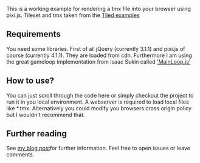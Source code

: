 This is a working example for rendering a tmx file into your browser using pixi.js. Tileset and tmx taken from the [Tiled examples](https://github.com/bjorn/tiled/tree/master/examples)
 
## Requirements

You need some libraries. First of all jQuery (currently 3.1.1) and pixi.js of course (currently 4.1.1). They are loaded from cdn. Furthermore I am using the great gameloop implementation from
Isaac Sukin called ['MainLoop.js'](https://github.com/IceCreamYou/MainLoop.js)

## How to use?

You can just scroll through the code here or simply checkout the project to run it in you local environment. A webserver is required to load local files like *.tmx. Alternatively you could
modify you browsers cross origin policy but I wouldn't recommend that. 

## Further reading

See [my blog post](http://fatel.xyz/2016/basic-tilemap-pixi/)for further information. Feel free to open issues or leave comments.